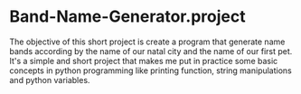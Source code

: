 # Band-Name-Generator.project
The objective of this short project is create a program that generate name bands according by the name of our natal city and the name of our first pet. It's a simple and short project that makes me put in practice some basic concepts in python programming like printing function, string manipulations and python variables.
